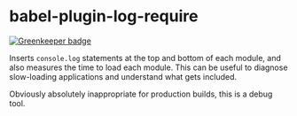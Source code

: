 # babel-plugin-log-require

[![Greenkeeper badge](https://badges.greenkeeper.io/haggholm/babel-plugin-log-require.svg)](https://greenkeeper.io/)

Inserts `console.log` statements at the top and bottom of each module, and also
measures the time to load each module. This can be useful to diagnose slow-loading
applications and understand what gets included.

Obviously absolutely inappropriate for production builds, this is a debug tool.
